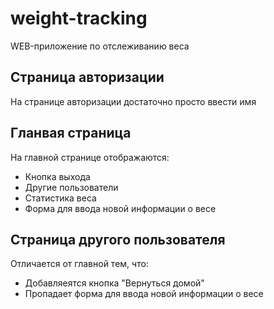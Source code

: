 # weight-tracking
WEB-приложение по отслеживанию веса

## Страница авторизации
На странице авторизации достаточно просто ввести имя

## Гланвая страница
На главной странице отображаются:
- Кнопка выхода
- Другие пользователи
- Статистика веса
- Форма для ввода новой информации о весе

## Страница другого пользователя
Отличается от главной тем, что:
- Добавляеятся кнопка "Вернуться домой"
- Пропадает форма для ввода новой информации о весе
